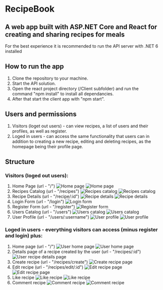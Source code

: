 # RecipeBook

## A web app built with ASP.NET Core and React for creating and sharing recipes for meals

For the best experience it is recommended to run the API server with .NET 6 installed

## How to run the app

1. Clone the repository to your machine.
2. Start the API solution.
3. Open the react project directory (/Client subfolder) and run the command
   "npm install" to install all dependancies.
4. After that start the client app with "npm start".

## Users and permissions

1. Visitors (loget out users) - can view recipes, a list of users and their profiles, as well as register.
2. Loged in users - can access the same functionality that users can in addition to creating a new recipe, editing and deleting recipes, as the homepage being their profile page.

## Structure

### Visitors (loged out users):

1. Home Page (url - "/")
   ![Home page](screenshots/Guest-1.png)
   ![Home page](screenshots/Guest-2.png)
2. Recipes Catalog (url - "/recipes")
   ![Recipes catalog](screenshots/Recipes-catalog-1.png)
   ![Recipes catalog](screenshots/Recipes-catalog-2.png)
3. Recipe Details (url - "/recipe/:id")
   ![Recipe details](screenshots/Recipe-details-1.png)
   ![Recipe details](screenshots/Recipe-details-2.png)
4. Login Form (url - "/login")
   ![Login form](screenshots/Login.png)
5. Register Form (url - "/register")
   ![Register form](screenshots/Register.png)
6. Users Catalog (url - "/users")
   ![Users catalog](screenshots/Users-catalog-1.png)
   ![Users catalog](screenshots/Users-catalog-2.png)
7. User Profile (url - "/users/:username")
   ![User profile](screenshots/User-profile-visitor-1.png)
   ![User profile](screenshots/User-profile-visitor-2.png)

### Loged in users - everything visitors can access (minus register and login) plus:

1.  Home page (url - "/")
    ![User home page](screenshots/User-home-1.png)
    ![User home page](screenshots/User-home-2.png)
2.  Details page of a recipe created by the user (url - "/recipes/:id")
    ![User recipe details page](screenshots/User-recipes-details.png)
3.  Create recipe (url - "/recipes/create")
    ![Create recipe page](screenshots/Create-recipe.png)
4.  Edit recipe (url - "/recipes/edit/:id")
    ![Edit recipe page](screenshots/Edit-recipe-1.png)
    ![Edit recipe page](screenshots/Edit-recipe-2.png)
5.  Like recipe
    ![Like recipe](screenshots/Like.png)
    ![Like recipe](screenshots/Like1.png)
6.  Comment recipe
    ![Comment recipe](screenshots/Comment.png)
    ![Comment recipe](screenshots/Comment1.png)
